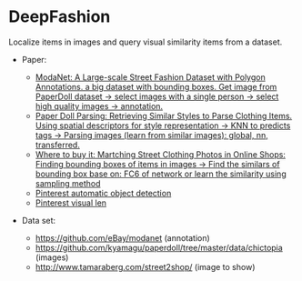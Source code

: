 # DeepFashion
Localize items in images and query visual similarity items from a dataset.

- Paper:
  - [ModaNet: A Large-scale Street Fashion Dataset with Polygon Annotations. a big dataset with bounding boxes. Get image from PaperDoll dataset -> select images with a single person -> select high quality images -> annotation.](https://arxiv.org/pdf/1807.01394.pdf)
  - [Paper Doll Parsing: Retrieving Similar Styles to Parse Clothing Items. Using spatial descriptors for style representation -> KNN to predicts tags -> Parsing images (learn from similar images): global, nn, transferred.](http://tamaraberg.com/papers/paperdoll.pdf)
  - [Where to buy it: Martching Street Clothing Photos in Online Shops: Finding bounding boxes of items in images -> Find the similars of bounding box base on: FC6 of network or learn the similarity using sampling method](http://acberg.com/papers/wheretobuyit2015iccv.pdf)
  - [Pinterest automatic object detection](https://medium.com/@Pinterest_Engineering/introducing-automatic-object-detection-to-visual-search-e57c29191c30)
  - [Pinterest visual len](https://medium.com/cracking-the-data-science-interview/pinterests-visual-lens-how-computer-vision-explores-your-taste-47d591b42d7c)

- Data set:
  - https://github.com/eBay/modanet (annotation)
  - https://github.com/kyamagu/paperdoll/tree/master/data/chictopia (images)
  - http://www.tamaraberg.com/street2shop/ (image to show)
  

